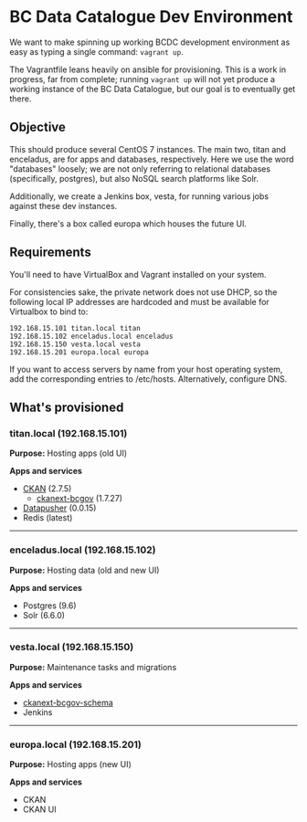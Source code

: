 # BC Data Catalogue Dev Environment

We want to make spinning up working BCDC development environment as easy as
typing a single command:  `vagrant up`.

The Vagrantfile leans heavily on ansible for provisioning. This is a work in
progress, far from complete; running `vagrant up` will not yet produce a
working instance of the BC Data Catalogue, but our goal is to eventually get
there.

## Objective

This should produce several CentOS 7 instances. The main two, titan and
enceladus, are for apps and databases, respectively. Here we use the
word "databases" loosely; we are not only referring to relational databases
(specifically, postgres), but also NoSQL search platforms like Solr.

Additionally, we create a Jenkins box, vesta, for running various jobs
against these dev instances.

Finally, there's a box called europa which houses the future UI.

## Requirements

You'll need to have VirtualBox and Vagrant installed on your system.

For consistencies sake, the private network does not use DHCP, so the
following local IP addresses are hardcoded and must be available for
Virtualbox to bind to:

    192.168.15.101 titan.local titan
    192.168.15.102 enceladus.local enceladus
    192.168.15.150 vesta.local vesta
    192.168.15.201 europa.local europa

If you want to access servers by name from your host operating system, add the
corresponding entries to /etc/hosts. Alternatively, configure DNS.


## What's provisioned

### titan.local (192.168.15.101)

**Purpose:** Hosting apps (old UI)

**Apps and services**

 - [CKAN](https://github.com/ckan/ckan/tree/ckan-2.7.5) (2.7.5)
   - [ckanext-bcgov](https://github.com/bcgov/ckanext-bcgov/tree/1.7.27) (1.7.27)
 - [Datapusher](https://github.com/ckan/datapusher/tree/0.0.15) (0.0.15)
 - Redis (latest)

---

### enceladus.local (192.168.15.102)

**Purpose:** Hosting data (old and new UI)

**Apps and services**

 - Postgres (9.6)
 - Solr (6.6.0)

---

### vesta.local (192.168.15.150)

**Purpose:** Maintenance tasks and migrations

**Apps and services**

 - [ckanext-bcgov-schema](https://github.com/bcgov/ckanext-bcgov-schema/tree/master)
 - Jenkins

---

### europa.local (192.168.15.201)

**Purpose:** Hosting apps (new UI)

**Apps and services**

 - CKAN
 - CKAN UI